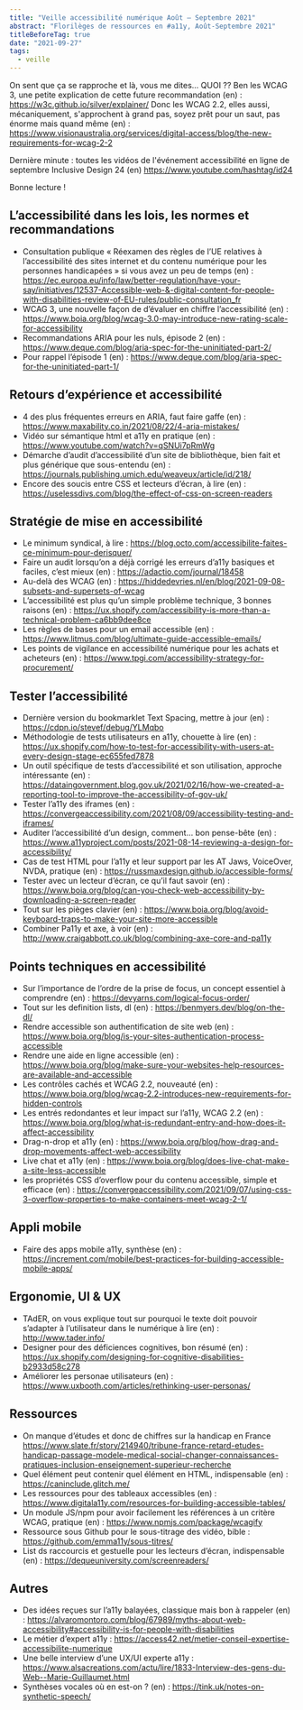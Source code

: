 ```yaml
---
title: "Veille accessibilité numérique Août – Septembre 2021"
abstract: "Florilèges de ressources en #a11y, Août-Septembre 2021"
titleBeforeTag: true
date: "2021-09-27"
tags:
  - veille
---
```


On sent que ça se rapproche et là, vous me dites...    QUOI ?? 
Ben les WCAG 3, une petite explication de cette future recommandation (en) : https://w3c.github.io/silver/explainer/ 
Donc les WCAG 2.2, elles aussi, mécaniquement, s'approchent à grand pas, soyez prêt pour un saut, pas énorme mais quand même (en) : https://www.visionaustralia.org/services/digital-access/blog/the-new-requirements-for-wcag-2-2 

Dernière minute : toutes les vidéos de l'événement accessibilité en ligne de septembre Inclusive Design 24 (en) https://www.youtube.com/hashtag/id24

Bonne lecture !

## L’accessibilité dans les lois, les normes et recommandations

- Consultation publique « Réexamen des règles de l’UE relatives à l’accessibilité des sites internet et du contenu numérique pour les personnes handicapées » si vous avez un peu de temps (en) : https://ec.europa.eu/info/law/better-regulation/have-your-say/initiatives/12537-Accessible-web-&-digital-content-for-people-with-disabilities-review-of-EU-rules/public-consultation_fr 
- WCAG 3, une nouvelle façon de d’évaluer en chiffre l’accessibilité (en) : https://www.boia.org/blog/wcag-3.0-may-introduce-new-rating-scale-for-accessibility 
- Recommandations ARIA pour les nuls, épisode 2 (en) : https://www.deque.com/blog/aria-spec-for-the-uninitiated-part-2/  
- Pour rappel l’épisode 1 (en) : https://www.deque.com/blog/aria-spec-for-the-uninitiated-part-1/ 

## Retours d’expérience et accessibilité

- 4 des plus fréquentes erreurs en ARIA, faut faire gaffe (en) : https://www.maxability.co.in/2021/08/22/4-aria-mistakes/ 
- Vidéo sur sémantique html et a11y en pratique (en) : https://www.youtube.com/watch?v=qSNUi7pRmWg 
- Démarche d’audit d’accessibilité d’un site de bibliothèque, bien fait et plus générique que sous-entendu (en) : https://journals.publishing.umich.edu/weaveux/article/id/218/ 
- Encore des soucis entre CSS et lecteurs d’écran, à lire (en) : https://uselessdivs.com/blog/the-effect-of-css-on-screen-readers

## Stratégie de mise en accessibilité 

- Le minimum syndical, à lire : https://blog.octo.com/accessibilite-faites-ce-minimum-pour-derisquer/ 
- Faire un audit lorsqu’on a déjà corrigé les erreurs d’a11y basiques et faciles, c’est mieux (en) : https://adactio.com/journal/18458 
- Au-delà des WCAG (en) : https://hiddedevries.nl/en/blog/2021-09-08-subsets-and-supersets-of-wcag 
- L’accessibilité est plus qu’un simple problème technique, 3 bonnes raisons (en) : https://ux.shopify.com/accessibility-is-more-than-a-technical-problem-ca6bb9dee8ce 
- Les règles de bases pour un email accessible (en) : https://www.litmus.com/blog/ultimate-guide-accessible-emails/ 
- Les points de vigilance en accessibilité numérique pour les achats et acheteurs (en) : https://www.tpgi.com/accessibility-strategy-for-procurement/ 

## Tester l’accessibilité

- Dernière version du bookmarklet Text Spacing, mettre à jour (en) : https://cdpn.io/stevef/debug/YLMqbo 
- Méthodologie de tests utilisateurs en a11y, chouette à lire (en) : https://ux.shopify.com/how-to-test-for-accessibility-with-users-at-every-design-stage-ec655fed7878 
- Un outil spécifique de tests d’accessibilité et son utilisation, approche intéressante (en) : https://dataingovernment.blog.gov.uk/2021/02/16/how-we-created-a-reporting-tool-to-improve-the-accessibility-of-gov-uk/ 
- Tester l’a11y des iframes (en) : https://convergeaccessibility.com/2021/08/09/accessibility-testing-and-iframes/ 
- Auditer l’accessibilité d’un design, comment… bon pense-bête (en) : https://www.a11yproject.com/posts/2021-08-14-reviewing-a-design-for-accessibility/ 
- Cas de test HTML pour l’a11y et leur support par les AT Jaws, VoiceOver, NVDA, pratique (en) : https://russmaxdesign.github.io/accessible-forms/ 
- Tester avec un lecteur d’écran, ce qu’il faut savoir (en) : https://www.boia.org/blog/can-you-check-web-accessibility-by-downloading-a-screen-reader 
- Tout sur les pièges clavier (en) : https://www.boia.org/blog/avoid-keyboard-traps-to-make-your-site-more-accessible 
- Combiner Pa11y et axe, à voir (en) : http://www.craigabbott.co.uk/blog/combining-axe-core-and-pa11y 

## Points techniques en accessibilité

- Sur l’importance de l’ordre de la prise de focus, un concept essentiel à comprendre (en) : https://devyarns.com/logical-focus-order/ 
- Tout sur les definition lists, dl (en) : https://benmyers.dev/blog/on-the-dl/ 
- Rendre accessible son authentification de site web (en) : https://www.boia.org/blog/is-your-sites-authentication-process-accessible 
- Rendre une aide en ligne accessible (en) : https://www.boia.org/blog/make-sure-your-websites-help-resources-are-available-and-accessible 
- Les contrôles cachés et WCAG 2.2, nouveauté (en) : https://www.boia.org/blog/wcag-2.2-introduces-new-requirements-for-hidden-controls 
- Les entrés redondantes et leur impact sur l’a11y, WCAG 2.2 (en) : https://www.boia.org/blog/what-is-redundant-entry-and-how-does-it-affect-accessibility 
- Drag-n-drop et a11y (en) : https://www.boia.org/blog/how-drag-and-drop-movements-affect-web-accessibility 
- Live chat et a11y (en) : https://www.boia.org/blog/does-live-chat-make-a-site-less-accessible 
- les propriétés CSS d’overflow pour du contenu accessible, simple et efficace (en) : https://convergeaccessibility.com/2021/09/07/using-css-3-overflow-properties-to-make-containers-meet-wcag-2-1/ 

## Appli mobile
- Faire des apps mobile a11y, synthèse (en) : https://increment.com/mobile/best-practices-for-building-accessible-mobile-apps/

## Ergonomie, UI & UX

- TAdER, on vous explique tout sur pourquoi le texte doit pouvoir s’adapter à l’utilisateur dans le numérique à lire (en) : http://www.tader.info/ 
- Designer pour des déficiences cognitives, bon résumé (en) : https://ux.shopify.com/designing-for-cognitive-disabilities-b2933d58c278 
- Améliorer les personae utilisateurs (en) : https://www.uxbooth.com/articles/rethinking-user-personas/ 

## Ressources

- On manque d’études et donc de chiffres sur la handicap en France  https://www.slate.fr/story/214940/tribune-france-retard-etudes-handicap-passage-modele-medical-social-changer-connaissances-pratiques-inclusion-enseignement-superieur-recherche 
- Quel élément peut contenir quel élément en HTML, indispensable (en) : https://caninclude.glitch.me/ 
- Les ressources pour des tableaux accessibles (en) : https://www.digitala11y.com/resources-for-building-accessible-tables/ 
- Un module JS/npm pour avoir facilement les références à un critère WCAG, pratique (en) : https://www.npmjs.com/package/wcagify 
- Ressource sous Github pour le sous-titrage des vidéo, bible : https://github.com/emma11y/sous-titres/ 
- List ds raccourcis et gestuelle pour les lecteurs d’écran, indispensable (en) : https://dequeuniversity.com/screenreaders/

## Autres

- Des idées reçues sur l’a11y balayées, classique mais bon à rappeler (en) : https://alvaromontoro.com/blog/67989/myths-about-web-accessibility#accessibility-is-for-people-with-disabilities
- Le métier d’expert a11y : https://access42.net/metier-conseil-expertise-accessibilite-numerique 
- Une belle interview d’une UX/UI experte a11y : https://www.alsacreations.com/actu/lire/1833-Interview-des-gens-du-Web--Marie-Guillaumet.html 
- Synthèses vocales où en est-on ? (en) : https://tink.uk/notes-on-synthetic-speech/ 
